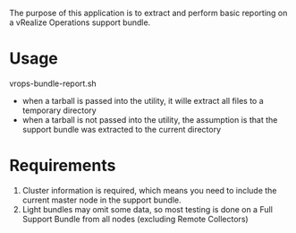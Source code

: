 The purpose of this application is to extract and perform basic reporting on a vRealize Operations support bundle.

#  Usage
vrops-bundle-report.sh <support bundle tarball>
- when a tarball is passed into the utility, it wille extract all files to a temporary directory
- when a tarball is not passed into the utility, the assumption is that the support bundle was extracted to the current directory 

# Requirements
1. Cluster information is required, which means you need to include the current master node in the support bundle.
2. Light bundles may omit some data, so most testing is done on a Full Support Bundle from all nodes (excluding Remote Collectors)